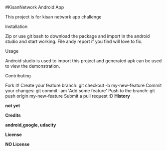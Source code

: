 #KisanNetwork Android App

This project is for kisan network app challenge 

Installation

Zip or use git bash to download the package and import in the android studio and start working. File andy report if you find will love to fix.

Usage

Android studio is used to import this project and generated apk can be used to view the demonstration.

Contributing

Fork it!
Create your feature branch: git checkout -b my-new-feature
Commit your changes: git commit -am 'Add some feature'
Push to the branch: git push origin my-new-feature
Submit a pull request :D
<b>History

not yet

Credits

android,google, udacity

License

NO License

